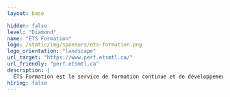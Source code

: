 ```yaml
---
layout: base

hidden: false
level: "Diamond"
name: "ÉTS Formation"
logo: /static/img/sponsors/ets-formation.png
logo_orientation: "landscape"
url_target: "https://www.perf.etsmtl.ca/"
url_friendly: "perf.etsmtl.ca"
description: |
  ÉTS Formation est le service de formation continue et de développement de compétences de l'École de technologie supérieure. Plus de 300 formations de 1 à 6 jours dans 9 domaines d’expertise sont offertes, et plus de 7500 personnes issues de tous les secteurs économiques sont formées chaque année. Que vous soyez un professionnel ou une professionnelle, un ou une gestionnaire, ou encore un technicien ou une technicienne, vous trouverez, dans notre programmation, une multitude de formations pertinentes, concrètes, interactives et pratiques qui rehausseront vos compétences.
hiring: false
---
```


